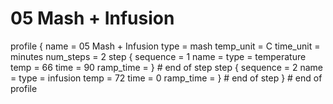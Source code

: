 # 05 Mash + Infusion

profile
{
  name = 05 Mash + Infusion
  type = mash
  temp_unit = C
  time_unit = minutes
  num_steps = 2
  step
  {
    sequence = 1
    name =
    type = temperature
    temp = 66
    time = 90
    ramp_time =
  } # end of step
  step
  {
    sequence = 2
    name =
    type = infusion
    temp = 72
    time = 0
    ramp_time =
  } # end of step
} # end of profile
